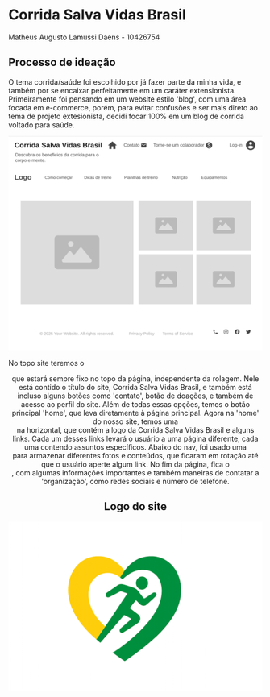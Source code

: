 # Corrida Salva Vidas Brasil
Matheus Augusto Lamussi Daens - 10426754

## Processo de ideação
O tema corrida/saúde foi escolhido por já fazer parte da minha vida, e também por se encaixar perfeitamente em um caráter extensionista. Primeiramente foi pensando em um website estilo 'blog', com uma área focada em e-commerce, porém, para evitar confusões e ser mais direto ao tema de projeto extesionista, decidi focar 100% em um blog de corrida voltado para saúde.

![wireframe](wireframe.png)

No topo site teremos o <header> que estará sempre fixo no topo da página, independente da rolagem. Nele está contido o título do site, Corrida Salva Vidas Brasil, e também está incluso alguns botões como 'contato', botão de doações, e também de acesso ao perfil do site. Além de todas essas opções, temos o botão principal 'home', que leva diretamente à página principal.
Agora na 'home' do nosso site, temos uma <nav> na horizontal, que contém a logo da Corrida Salva Vidas Brasil e alguns links. Cada um desses links levará o usuário a uma página diferente, cada uma contendo assuntos específicos.
Abaixo do nav, foi usado uma <section> para armazenar diferentes fotos e conteúdos, que ficaram em rotação até que o usuário aperte algum link.
No fim da página, fica o <footer>, com algumas informações importantes e também maneiras de contatar a 'organização', como redes sociais e número de telefone.

## Logo do site
![logo](logo.png)
